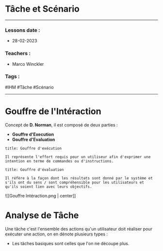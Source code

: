 # Tâche et Scénario
---
### Lessons date :
- 28-02-2023

### Teachers :
- Marco Winckler

### Tags :
#IHM #Tâche #Scénario

---

# Gouffre de l'Intéraction

Concept de **D. Norman**, il est composé de deux parties :
- **Gouffre d'Execution**
- **Gouffre d'Evaluation**

```ad-info
title: Gouffre d'exécution

Il représente l'effort requis pour un utiliseur afin d'exprimer une intention en terme de commandes ou d'instructions.

```

```ad-info
title: Gouffre d'évaluation

Il réfère à la façon dont les résultats sont donné par le système et s'ils ont du sens / sont compréhensible pour les utilisateurs et qu'ils soient lien avec leurs objectifs.

```

![[Gouffre Intéraction.png | center]]

# Analyse de Tâche

Une tâche c'est l'ensemble des actions qu'un utilisateur doit réaliser pour exécuter une action, on en dénote plusieurs types :
- Les tâches basiques sont celles que l'on ne découpe plus.